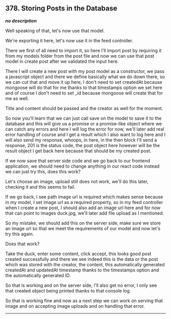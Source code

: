 ## 378. Storing Posts in the Database

<strong><em>no description</em></strong>

Well speaking of that, let's now use that model. 

We're exporting it here, let's now use it in the feed controller. 

There we first of all need to import it, so here I'll import post by requiring
it from my models folder from the post file and now we can use that post model
in create post after we validated the input here. 

There I will create a new post with my post model as a constructor, we pass a
javascript object and there we define basically what we do down there, so we can
cut that and move it up here, I don't need to set createdAt because mongoose
will do that for me thanks to that timestamps option we set here and of course I
don't need to set _id because mongoose will create that for me as well. 

Title and content should be passed and the creator as well for the moment. 

So now you'll learn that we can just call save on the model to save it to the
database and this will give us a promise or a promise-like object where we can
catch any errors and here I will log the error for now, we'll later add real
error handling of course and I get a result which I also want to log here and I
will also send my response, whoops, in here, in the then block I'll send a
response, 201 is the status code, the post object here however will be the
result object I get back here because that should be my created post. 

If we now save that server side code and we go back to our frontend application,
we should need to change anything in our react code instead we can just try
this, does this work? 

Let's choose an image, upload still does not work, we'll do this later, checking
it and this seems to fail. 

If we go back, I see path image url is required which makes sense because in my
model, I set image url as a required property, so in my feed controller when I
create a new post, I should also add an image url here and for now that can
point to images duck.jpg, we'll later add file upload as I mentioned. 

So my mistake, we should add this on the server side, make sure we store an
image url so that we meet the requirements of our model and now let's try this
again. 

Does that work? 

Take the duck, enter some content, click accept, this looks good post created
successfully and there we see indeed this is the data or the post which was
stored with the creator, the content, this automatically generated createdAt and
updatedAt timestamp thanks to the timestamps option and the automatically
generated ID. 

So that is working and on the server side, I'll also get no error, I only see
that created object being printed thanks to that console log. 

So that is working fine and now as a next step we can work on serving that image
and on accepting image uploads and on handling that error. 

---